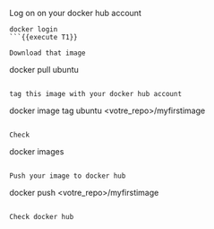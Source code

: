Log on on your docker hub account
```
docker login
```{{execute T1}}

Download that image 
```
docker pull ubuntu
```{{execute T1}}

tag this image with your docker hub account
```
docker image tag ubuntu <votre_repo>/myfirstimage
```{{execute T1}}

Check   
```
docker images
```{{execute T1}}

Push your image to docker hub 
```
docker push <votre_repo>/myfirstimage
```{{execute T1}}

Check docker hub


